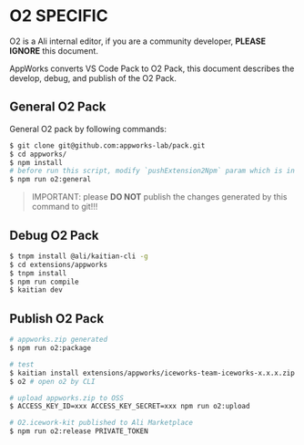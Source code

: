 # O2 SPECIFIC

O2 is a Ali internal editor, if you are a community developer, **PLEASE IGNORE** this document.

AppWorks converts VS Code Pack to O2 Pack, this document describes the develop, debug, and publish of the O2 Pack.

## General O2 Pack 

General O2 pack by following commands:

```bash
$ git clone git@github.com:appworks-lab/pack.git
$ cd appworks/
$ npm install
# before run this script, modify `pushExtension2Npm` param which is in `./config.ts` to true when publish to tnpm
$ npm run o2:general
```

> IMPORTANT: please **DO NOT** publish the changes generated by this command to git!!!

## Debug O2 Pack

```bash
$ tnpm install @ali/kaitian-cli -g
$ cd extensions/appworks
$ tnpm install
$ npm run compile
$ kaitian dev
```

## Publish O2 Pack

```bash
# appworks.zip generated
$ npm run o2:package

# test
$ kaitian install extensions/appworks/iceworks-team-iceworks-x.x.x.zip # install Pack to o2
$ o2 # open o2 by CLI

# upload appworks.zip to OSS
$ ACCESS_KEY_ID=xxx ACCESS_KEY_SECRET=xxx npm run o2:upload

# O2.icework-kit published to Ali Marketplace
$ npm run o2:release PRIVATE_TOKEN
```
